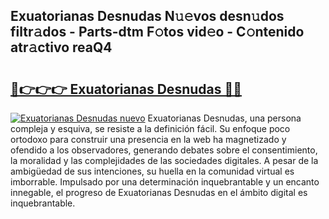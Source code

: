 ## Exuatorianas Desnudas N𝚞𝚎vos desn𝚞dos filtr𝚊dos - Parts-dtm F𝚘tos vid𝚎o - C𝚘ntenido atr𝚊ctivo reaQ4

# <h2><a href="http://mbc73g.tromn.icu/?c=Exuatorianas+Desnudas">🔗👉👉👉 Exuatorianas Desnudas 🔗🔗</a></h2>

[![Exuatorianas Desnudas nuevo](https://i.imgur.com/pEAQMta.gif)](http://mbc73g.tromn.icu/?c=Exuatorianas+Desnudas)
Exuatorianas Desnudas, una persona compleja y esquiva, se resiste a la definición fácil. Su enfoque poco ortodoxo para construir una presencia en la web ha magnetizado y ofendido a los observadores, generando debates sobre el consentimiento, la moralidad y las complejidades de las sociedades digitales. A pesar de la ambigüedad de sus intenciones, su huella en la comunidad virtual es imborrable. Impulsado por una determinación inquebrantable y un encanto innegable, el progreso de Exuatorianas Desnudas en el ámbito digital es inquebrantable.
